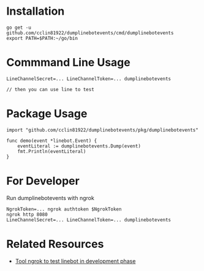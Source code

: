 # Installation

```
go get -u github.com/cclin81922/dumplinebotevents/cmd/dumplinebotevents
export PATH=$PATH:~/go/bin
```

# Commmand Line Usage

```
LineChannelSecret=... LineChannelToken=... dumplinebotevents

// then you can use line to test
```

# Package Usage

```
import "github.com/cclin81922/dumplinebotevents/pkg/dumplinebotevents"

func demo(event *linebot.Event) {
    eventLiteral := dumplinebotevents.Dump(event)
    fmt.Println(eventLiteral)
}
```

# For Developer

Run dumplinebotevents with ngrok

```
NgrokToken=... ngrok authtoken $NgrokToken
ngrok http 8080
LineChannelSecret=... LineChannelToken=... dumplinebotevents
```

# Related Resources

* [Tool ngrok to test linebot in development phase](https://cleanshadow.blogspot.com/2017/02/ngrokline-botwebhook.html)
